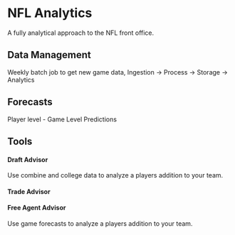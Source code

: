 # NFL Analytics
A fully analytical approach to the NFL front office.

## Data Management
Weekly batch job to get new game data, 
Ingestion -> Process -> Storage -> Analytics


## Forecasts
Player level - Game Level Predictions

## Tools
#### Draft Advisor
Use combine and college data to analyze a players addition to your team.


#### Trade Advisor


#### Free Agent Advisor
Use game forecasts to analyze a players addition to your team.

